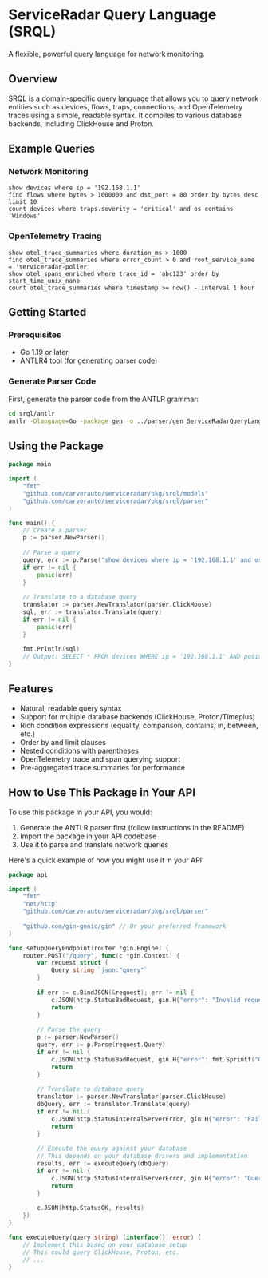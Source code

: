 # ServiceRadar Query Language (SRQL)

A flexible, powerful query language for network monitoring.

## Overview

SRQL is a domain-specific query language that allows you to query network entities such as devices, flows, traps, connections, and OpenTelemetry traces using a simple, readable syntax. It compiles to various database backends, including ClickHouse and Proton.

## Example Queries

### Network Monitoring
```
show devices where ip = '192.168.1.1'
find flows where bytes > 1000000 and dst_port = 80 order by bytes desc limit 10
count devices where traps.severity = 'critical' and os contains 'Windows'
```

### OpenTelemetry Tracing
```
show otel_trace_summaries where duration_ms > 1000
find otel_trace_summaries where error_count > 0 and root_service_name = 'serviceradar-poller'
show otel_spans_enriched where trace_id = 'abc123' order by start_time_unix_nano
count otel_trace_summaries where timestamp >= now() - interval 1 hour
```

## Getting Started

### Prerequisites

- Go 1.19 or later
- ANTLR4 tool (for generating parser code)

### Generate Parser Code

First, generate the parser code from the ANTLR grammar:

```bash
cd srql/antlr
antlr -Dlanguage=Go -package gen -o ../parser/gen ServiceRadarQueryLanguage.g4
```

## Using the Package

```go
package main

import (
    "fmt"
    "github.com/carverauto/serviceradar/pkg/srql/models"
    "github.com/carverauto/serviceradar/pkg/srql/parser"
)

func main() {
    // Create a parser
    p := parser.NewParser()
    
    // Parse a query
    query, err := p.Parse("show devices where ip = '192.168.1.1' and os contains 'Windows'")
    if err != nil {
        panic(err)
    }
    
    // Translate to a database query
    translator := parser.NewTranslator(parser.ClickHouse)
    sql, err := translator.Translate(query)
    if err != nil {
        panic(err)
    }
    
    fmt.Println(sql)
    // Output: SELECT * FROM devices WHERE ip = '192.168.1.1' AND position(os, 'Windows') > 0
}
```

## Features

- Natural, readable query syntax
- Support for multiple database backends (ClickHouse, Proton/Timeplus)
- Rich condition expressions (equality, comparison, contains, in, between, etc.)
- Order by and limit clauses
- Nested conditions with parentheses
- OpenTelemetry trace and span querying support
- Pre-aggregated trace summaries for performance


## How to Use This Package in Your API

To use this package in your API, you would:

1. Generate the ANTLR parser first (follow instructions in the README)
2. Import the package in your API codebase
3. Use it to parse and translate network queries

Here's a quick example of how you might use it in your API:

```go
package api

import (
    "fmt"
    "net/http"
    "github.com/carverauto/serviceradar/pkg/srql/parser"
    
    "github.com/gin-gonic/gin" // Or your preferred framework
)

func setupQueryEndpoint(router *gin.Engine) {
    router.POST("/query", func(c *gin.Context) {
        var request struct {
            Query string `json:"query"`
        }
        
        if err := c.BindJSON(&request); err != nil {
            c.JSON(http.StatusBadRequest, gin.H{"error": "Invalid request"})
            return
        }
        
        // Parse the query
        p := parser.NewParser()
        query, err := p.Parse(request.Query)
        if err != nil {
            c.JSON(http.StatusBadRequest, gin.H{"error": fmt.Sprintf("Query parsing error: %s", err)})
            return
        }
        
        // Translate to database query
        translator := parser.NewTranslator(parser.ClickHouse)
        dbQuery, err := translator.Translate(query)
        if err != nil {
            c.JSON(http.StatusInternalServerError, gin.H{"error": "Failed to translate query"})
            return
        }
        
        // Execute the query against your database
        // This depends on your database drivers and implementation
        results, err := executeQuery(dbQuery)
        if err != nil {
            c.JSON(http.StatusInternalServerError, gin.H{"error": "Query execution failed"})
            return
        }
        
        c.JSON(http.StatusOK, results)
    })
}

func executeQuery(query string) (interface{}, error) {
    // Implement this based on your database setup
    // This could query ClickHouse, Proton, etc.
    // ...
}
```
